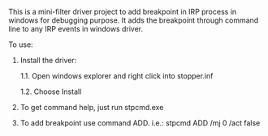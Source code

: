 This is a mini-filter driver project to add breakpoint in IRP process in windows for debugging purpose.
It adds the breakpoint through command line to any IRP events in windows driver.

To use:
1. Install the driver:

   1.1. Open windows explorer and right click into stopper.inf

   1.2. Choose Install

2. To get command help, just run stpcmd.exe

3. To add breakpoint use command ADD.
   i.e.: stpcmd ADD /mj 0 /act false